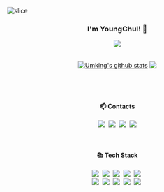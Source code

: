 
<!-- ![slice](https://capsule-render.vercel.app/api?type=waving&color=0080ff&height=200&text=Hi%20There&fontAlign=50&fontColor=FFFFFF&fontAlignY=30&desc=welcome%20my%20GitHub%20Profile&descAlign=70.&descAlignY=50) 
 -->
 
 ![slice](https://capsule-render.vercel.app/api?type=waving&color=0080ff&height=200&text=Welcome%20to%20My%20GitHub%20Profile&fontColor=FFFFFF&fontAlignY=40&fontSize=50) 

  
<h3 align = "center">I'm YoungChul! 👋</h3>
<p align = "center">
 <img src = "https://hits.seeyoufarm.com/api/count/incr/badge.svg?url=https%3A%2F%2Fgithub.com%2FUm-king&count_bg=%2379C83D&title_bg=%23555555&icon=&icon_color=%23E7E7E7&title=hits&edge_flat=false"/>
</p>
<br>

<div align = "center">
<a href="https://github.com/Um-king"><img align="center" src="https://github-readme-stats.vercel.app/api?username=Um-king&theme=default" alt="Umking's github stats" /></a>
<a href="https://github.com/Um-king"><img align="center" src="https://github-readme-stats.vercel.app/api/top-langs/?username=Um-king&layout=compact"/></a>
</div>

#
<br>


<!--[![Typing SVG](https://readme-typing-svg.herokuapp.com/?color=f0f6fc&lines=I'm+YoungChul👋👋&font=Redressed&size=40)](https://git.io/typing-svg)-->





<h4 align = "center">📫 Contacts </h4>
<p align = "center">
  <a href="https://umking.tistory.com/" target="_blank"><img src="https://img.shields.io/badge/Tistory%20Blog-FF5722?&style=flat-square&logo=Blogger&logoColor=white&link=https://umking.tistory.com/"/></a>&nbsp
  <a href="https://www.instagram.com/youngchulii__/"><img src="https://img.shields.io/badge/Instagram-E4405F?style=flat-square&logo=Instagram&logoColor=white&link=https://www.instagram.com/youngchulii__/"/></a>&nbsp
   <a href="https://www.facebook.com/"><img src="https://img.shields.io/badge/Facebook-1877F2?style=flat-square&logo=Facebook&logoColor=white&link=https://https://www.facebook.com"/></a>&nbsp
  <a href="mailto:dudcjf3232@gmail.com"><img src="https://img.shields.io/badge/Gmail-d14836?style=flat-square&logo=Gmail&logoColor=white&link=dudcjf3232@gmail.com"/></a>
</p>
  <br>

  

<h4 align="center">📚 Tech Stack </h4> 
<p align="center">
  <img src="https://img.shields.io/badge/C%23-239120?style=flat-square&logo=CSharp&logoColor=white"/></a>&nbsp
  <img src="https://img.shields.io/badge/Android-3DDC84?style=flat-square&logo=Android&logoColor=white"/></a>&nbsp
  <img src="https://img.shields.io/badge/HTML5-E34F26?style=flat-square&logo=HTML5&logoColor=white"/></a>&nbsp
  <img src="https://img.shields.io/badge/CSS-1572B6?style=flat-square&logo=CSS3&logoColor=white"/></a>&nbsp
  <img src="https://img.shields.io/badge/Deep Learing-F89901?style=flat-square&logo=neutralinojs&logoColor=white"/></a>&nbsp
  <br>  
  <img src="https://img.shields.io/badge/Python-3766AB?style=flat-square&logo=Python&logoColor=white"/></a>&nbsp 
  <img src="https://img.shields.io/badge/Java-007396?style=flat-square&logo=CoffeeScript&logoColor=white"/></a>&nbsp
  <img src="https://img.shields.io/badge/Javascript-ffb13b?style=flat-square&logo=javascript&logoColor=white"/></a>&nbsp 
  <img src="https://img.shields.io/badge/Node.js-339933?style=flat-square&logo=Node.js&logoColor=white"/></a>&nbsp
  <img src="https://img.shields.io/badge/Mysql-E6B91E?style=flat-square&logo=MySql&logoColor=white"/></a>&nbsp 
</p>
<br><br>



<!-- ## 커밋 내역에 대한 랭크 <a href="https://opgc.me/#/users/Um-king" target="_blank"><img src="https://api.opgc.me/githubs/users/Um-king/tag/?theme=basic" /></a> -->

<!--
**Um-king/Um-king** is a ✨ _special_ ✨ repository because its `README.md` (this file) appears on your GitHub profile.

Here are some ideas to get you started:


- 🔭 I’m currently working on ...
- 🌱 I’m currently learning ...
- 👯 I’m looking to collaborate on ...
- 🤔 I’m looking for help with ...
- 💬 Ask me about ...
- 📫 How to reach me: ...
- 😄 Pronouns: ...
- ⚡ Fun fact: ...
-->
